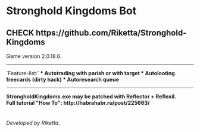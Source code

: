 Stronghold Kingdoms Bot
=======================
<h2> CHECK https://github.com/Riketta/Stronghold-Kingdoms</h2>

Game version 2.0.18.6.
<hr>
`Feature-list:`<b>
* Autotrading with parish or with target
* Autolooting freecards (dirty hack)
* Autoresearch queue
<hr>
StrongholdKingdoms.exe may be patched with Reflector + Reflexil.<br>
Full tutorial "How To": http://habrahabr.ru/post/225663/
<br>
<br>
<h6>Developed by Riketta.</h6>

